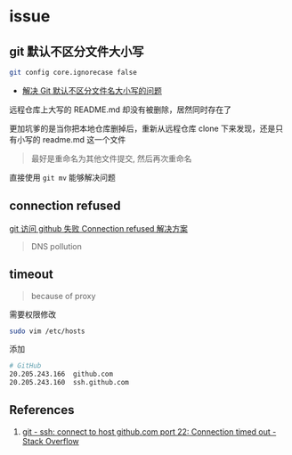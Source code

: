 # issue

## git 默认不区分文件大小写

```bash
git config core.ignorecase false
```

- [解决 Git 默认不区分文件名大小写的问题](https://www.jianshu.com/p/df0b0e8bcf9b)

远程仓库上大写的 README.md 却没有被删除，居然同时存在了

更加坑爹的是当你把本地仓库删掉后，重新从远程仓库 clone 下来发现，还是只有小写的 readme.md 这一个文件

> 最好是重命名为其他文件提交, 然后再次重命名

直接使用 `git mv` 能够解决问题

## connection refused

[git 访问 github 失败 Connection refused 解决方案](https://www.shouxicto.com/article/5947.html)

> DNS pollution

## timeout

> because of proxy

需要权限修改

```bash
sudo vim /etc/hosts
```

添加

```bash
# GitHub
20.205.243.166  github.com
20.205.243.160  ssh.github.com
```

## References

1. [git - ssh: connect to host github.com port 22: Connection timed out - Stack Overflow](https://stackoverflow.com/questions/15589682/ssh-connect-to-host-github-com-port-22-connection-timed-out)
